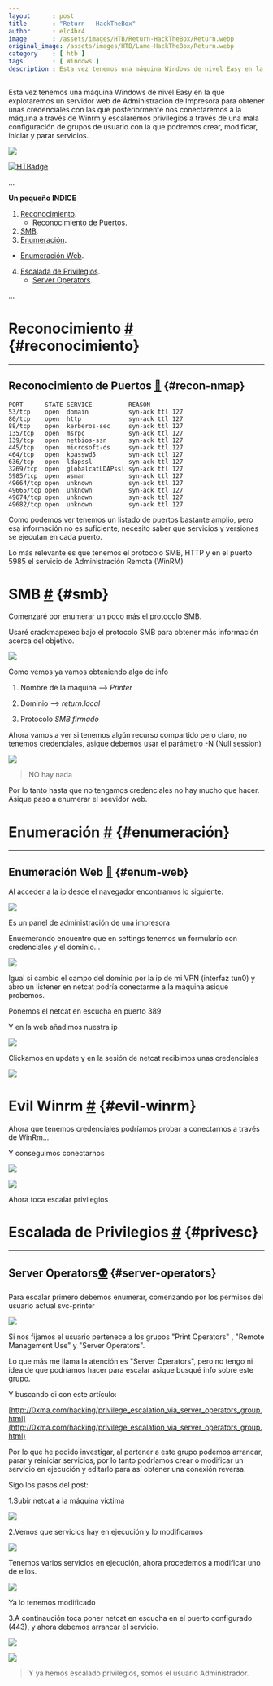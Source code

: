 ```yaml
---
layout      : post
title       : "Return - HackTheBox"
author      : elc4br4
image       : /assets/images/HTB/Return-HackTheBox/Return.webp
original_image: /assets/images/HTB/Lame-HackTheBox/Return.webp
category    : [ htb ]
tags        : [ Windows ]
description : Esta vez tenemos una máquina Windows de nivel Easy en la que explotaremos un servidor web de Administración de Impresora para obtener unas credenciales con las que posteriormente nos conectaremos a la máquina a través de Winrm y escalaremos privilegios a través de una mala configuración de grupos de usuario con la que podremos crear, modificar, iniciar y parar servicios.
---
```


Esta vez tenemos una máquina Windows de nivel Easy en la que explotaremos un servidor web de Administración de Impresora para obtener unas credenciales con las que posteriormente nos conectaremos a la máquina a través de Winrm y escalaremos privilegios a través de una mala configuración de grupos de usuario con la que podremos crear, modificar, iniciar y parar servicios.

![](/assets/images/HTB/Return-HackTheBox/rating-return.png)

[![HTBadge](https://www.hackthebox.eu/badge/image/533771)](https://www.hackthebox.com/home/users/profile/533771)

...


**Un pequeño INDICE**

1. [Reconocimiento](#reconocimiento).
    * [Reconocimiento de Puertos](#recon-nmap).
2. [SMB](#smb).
3. [Enumeración](#enumeración).
 * [Enumeración Web](#enum-web).
4. [Escalada de Privilegios](#privesc). 
    * [Server Operators](#server-operators).      


...

# Reconocimiento [#](reconocimiento) {#reconocimiento}

----

## Reconocimiento de Puertos [📌](#recon-nmap) {#recon-nmap}

```nmap
PORT      STATE SERVICE          REASON
53/tcp    open  domain           syn-ack ttl 127
80/tcp    open  http             syn-ack ttl 127
88/tcp    open  kerberos-sec     syn-ack ttl 127
135/tcp   open  msrpc            syn-ack ttl 127
139/tcp   open  netbios-ssn      syn-ack ttl 127
445/tcp   open  microsoft-ds     syn-ack ttl 127
464/tcp   open  kpasswd5         syn-ack ttl 127
636/tcp   open  ldapssl          syn-ack ttl 127
3269/tcp  open  globalcatLDAPssl syn-ack ttl 127
5985/tcp  open  wsman            syn-ack ttl 127
49664/tcp open  unknown          syn-ack ttl 127
49665/tcp open  unknown          syn-ack ttl 127
49674/tcp open  unknown          syn-ack ttl 127
49682/tcp open  unknown          syn-ack ttl 127
```

Como podemos ver tenemos un listado de puertos bastante amplio, pero esa información no es suficiente, necesito saber que servicios y versiones se ejecutan en cada puerto.

Lo más relevante es que tenemos el protocolo SMB, HTTP y en el puerto 5985 el servicio de Administración Remota (WinRM)

# SMB [#](smb) {#smb}

Comenzaré por enumerar un poco más el protocolo SMB.

Usaré crackmapexec bajo el protocolo SMB para obtener más información acerca del objetivo.

![](/assets/images/HTB/Return-HackTheBox/crackmapexecsmb.png)


Como vemos ya vamos obteniendo algo de info

1. Nombre de la máquina --> _Printer_

2. Dominio --> _return.local_

3. Protocolo _SMB firmado_

Ahora vamos a ver si tenemos algún recurso compartido pero claro, no tenemos credenciales, asique debemos usar el parámetro -N (Null session)

![](/assets/images/HTB/Return-HackTheBox/smbclient.png)


> NO hay nada

Por lo tanto hasta que no tengamos credenciales no hay mucho que hacer. Asique paso a enumerar el seevidor web.

# Enumeración [#](enumeración) {#enumeración}

----

## Enumeración Web [📌](#enum-web) {#enum-web}

Al acceder a la ip desde el navegador encontramos lo siguiente:

![](/assets/images/HTB/Return-HackTheBox/web1.png)

Es un panel de administración de una impresora

Enuemerando encuentro que en settings tenemos un formulario con credenciales y el dominio...

![](/assets/images/HTB/Return-HackTheBox/web2.png)

Igual si cambio el campo del dominio por la ip de mi VPN (interfaz tun0) y abro un listener en netcat podría conectarme a la máquina asique probemos.

Ponemos el netcat en escucha en puerto 389

Y en la web añadimos nuestra ip 

![](/assets/images/HTB/Return-HackTheBox/web3.png)

Clickamos en update y en la sesión de netcat recibimos unas credenciales

![](/assets/images/HTB/Return-HackTheBox/netcat.png)

# Evil Winrm [#](evil-winrm) {#evil-winrm}

Ahora que tenemos credenciales podríamos probar a conectarnos a través de WinRm...

Y conseguimos conectarnos 

![](/assets/images/HTB/Return-HackTheBox/evilwinrm1.png)

![](/assets/images/HTB/Return-HackTheBox/impresora.gif)


Ahora toca escalar privilegios

# Escalada de Privilegios [#](privesc) {#privesc}

----

## Server Operators[👽](server-operators) {#server-operators}

Para escalar primero debemos enumerar, comenzando por los permisos del usuario actual svc-printer

![](/assets/images/HTB/Return-HackTheBox/escalada1.png)

Si nos fijamos el usuario pertenece a los grupos "Print Operators" , "Remote Management Use" y "Server Operators".

Lo que más me llama la atención es "Server Operators", pero no tengo ni idea de que podríamos hacer para escalar asique busqué info sobre este grupo.

Y buscando di con este artículo:

[http://0xma.com/hacking/privilege_escalation_via_server_operators_group.html](http://0xma.com/hacking/privilege_escalation_via_server_operators_group.html)

Por lo que he podido investigar, al pertener a este grupo podemos arrancar, parar y reiniciar servicios, por lo tanto podríamos crear o modificar un servicio en ejecución y editarlo para así obtener una conexión reversa.

Sigo los pasos del post:

1.Subir netcat a la máquina víctima

![](/assets/images/HTB/Return-HackTheBox/nc.png)

2.Vemos que servicios hay en ejecución y lo modificamos

![](/assets/images/HTB/Return-HackTheBox/services.png)

Tenemos varios servicios en ejecución, ahora procedemos a modificar uno de ellos.

![](/assets/images/HTB/Return-HackTheBox/services2.png)

Ya lo tenemos modificado

3.A continaución toca poner netcat en escucha en el puerto configurado (443), y ahora debemos arrancar el servicio.

![](/assets/images/HTB/Return-HackTheBox/services3.png)

![](/assets/images/HTB/Return-HackTheBox/root.png)


> Y ya hemos escalado privilegios, somos el usuario Administrador.

